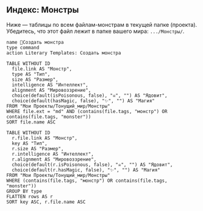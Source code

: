## Индекс: Монстры

Ниже — таблицы по всем файлам-монстрам в текущей папке (проекта). Убедитесь, что этот файл лежит в папке вашего мира: `.../Монстры/`.

<div class="button-row">

```button
name 🐉Создать монстра
type command
action Literary Templates: Создать монстра
```

</div>

```dataview
TABLE WITHOUT ID
  file.link AS "Монстр",
  type AS "Тип",
  size AS "Размер",
  intelligence AS "Интеллект",
  alignment AS "Мировоззрение",
  choice(default(isPoisonous, false), "☠️", "") AS "Ядовит",
  choice(default(hasMagic, false), "✨", "") AS "Магия"
FROM "Мои Проекты/Тонущий_мир/Монстры"
WHERE file.ext = "md" AND (contains(file.tags, "монстр") OR contains(file.tags, "monster"))
SORT file.name ASC
```

```dataview
TABLE WITHOUT ID
  r.file.link AS "Монстр",
  key AS "Тип",
  r.size AS "Размер",
  r.intelligence AS "Интеллект",
  r.alignment AS "Мировоззрение",
  choice(default(r.isPoisonous, false), "☠️", "") AS "Ядовит",
  choice(default(r.hasMagic, false), "✨", "") AS "Магия"
FROM "Мои Проекты/Тонущий_мир/Монстры"
WHERE (contains(file.tags, "монстр") OR contains(file.tags, "monster"))
GROUP BY type
FLATTEN rows AS r
SORT key ASC, r.file.name ASC
```